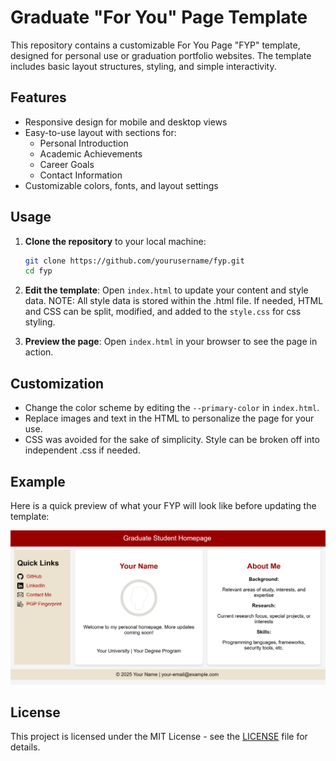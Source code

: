 # Graduate "For You" Page Template

This repository contains a customizable For You Page "FYP" template, designed for personal use or graduation portfolio websites. The template includes basic layout structures, styling, and simple interactivity.

## Features
- Responsive design for mobile and desktop views
- Easy-to-use layout with sections for:
  - Personal Introduction
  - Academic Achievements
  - Career Goals
  - Contact Information
- Customizable colors, fonts, and layout settings

## Usage

1. **Clone the repository** to your local machine:

    ```bash
    git clone https://github.com/yourusername/fyp.git
    cd fyp
    ```

2. **Edit the template**: Open `index.html` to update your content and style data.
NOTE: All style data is stored within the .html file. If needed, HTML and CSS can be split, modified, and added to the `style.css` for css styling.
   
3. **Preview the page**: Open `index.html` in your browser to see the page in action.

## Customization

- Change the color scheme by editing the `--primary-color` in `index.html`.
- Replace images and text in the HTML to personalize the page for your use.
- CSS was avoided for the sake of simplicity. Style can be broken off into independent .css if needed.

## Example

Here is a quick preview of what your FYP will look like before updating the template:

![Screenshot](/src/screenshots/screenshot.png)

## License

This project is licensed under the MIT License - see the [LICENSE](LICENSE) file for details.
